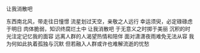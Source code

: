 让我消散吧

东西南北风，带走往日憧憬
流星划过天空，亲敬之人远行
幸运须臾，必定碌碌虑于明日
肉体脆弱，知识终腐烂土中
让我消散吧
于无意义之时掷于美丽
沉积的时光注定记忆我的面容
远离人群的人渴望热情和陪伴
面对潇潇夜雨难免无法从容
我为何如此执着孤独与沉默
但若融入人群或许也难解流逝的忧愁